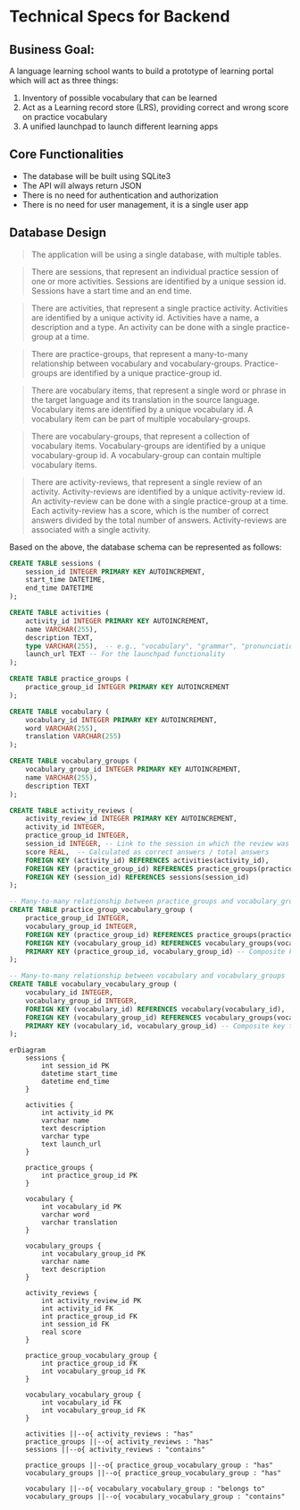 # Technical Specs for Backend

## Business Goal: 
A language learning school wants to build a prototype of learning portal which will act as three things:
1. Inventory of possible vocabulary that can be learned
2. Act as a  Learning record store (LRS), providing correct and wrong score on practice vocabulary
3. A unified launchpad to launch different learning apps

## Core Functionalities

- The database will be built using SQLite3
- The API will always return JSON 
- There is no need for authentication and authorization
- There is no need for user management, it is a single user app


## Database Design

>The application will be using a single database, with multiple tables.

>There are sessions, that represent an individual practice session of one or more activities. Sessions are identified by a unique session id. Sessions have a start time and an end time.

>There are activities, that represent a single practice activity. Activities are identified by a unique activity id. Activities have a name, a description and a type. An activity can be done with a single practice-group at a time.

>There are practice-groups, that represent a many-to-many relationship between vocabulary and vocabulary-groups. Practice-groups are identified by a unique practice-group id.

>There are vocabulary items, that represent a single word or phrase in the target language and its translation in the source language. Vocabulary items are identified by a unique vocabulary id. A vocabulary item can be part of multiple vocabulary-groups.

>There are vocabulary-groups, that represent a collection of vocabulary items. Vocabulary-groups are identified by a unique vocabulary-group id. A vocabulary-group can contain multiple vocabulary items.

>There are activity-reviews, that represent a single review of an activity. Activity-reviews are identified by a unique activity-review id. An activity-review can be done with a single practice-group at a time. Each activity-review has a score, which is the number of correct answers divided by the total number of answers. Activity-reviews are associated with a single activity.

Based on the above, the database schema can be represented as follows:

```SQL
CREATE TABLE sessions (
    session_id INTEGER PRIMARY KEY AUTOINCREMENT,
    start_time DATETIME,
    end_time DATETIME
);

CREATE TABLE activities (
    activity_id INTEGER PRIMARY KEY AUTOINCREMENT,
    name VARCHAR(255),
    description TEXT,
    type VARCHAR(255),  -- e.g., "vocabulary", "grammar", "pronunciation"
    launch_url TEXT -- For the launchpad functionality
);

CREATE TABLE practice_groups (
    practice_group_id INTEGER PRIMARY KEY AUTOINCREMENT
);

CREATE TABLE vocabulary (
    vocabulary_id INTEGER PRIMARY KEY AUTOINCREMENT,
    word VARCHAR(255),
    translation VARCHAR(255)
);

CREATE TABLE vocabulary_groups (
    vocabulary_group_id INTEGER PRIMARY KEY AUTOINCREMENT,
    name VARCHAR(255),
    description TEXT
);

CREATE TABLE activity_reviews (
    activity_review_id INTEGER PRIMARY KEY AUTOINCREMENT,
    activity_id INTEGER,
    practice_group_id INTEGER,
    session_id INTEGER, -- Link to the session in which the review was done
    score REAL,  -- Calculated as correct answers / total answers
    FOREIGN KEY (activity_id) REFERENCES activities(activity_id),
    FOREIGN KEY (practice_group_id) REFERENCES practice_groups(practice_group_id),
    FOREIGN KEY (session_id) REFERENCES sessions(session_id)
);

-- Many-to-many relationship between practice_groups and vocabulary_groups
CREATE TABLE practice_group_vocabulary_group (
    practice_group_id INTEGER,
    vocabulary_group_id INTEGER,
    FOREIGN KEY (practice_group_id) REFERENCES practice_groups(practice_group_id),
    FOREIGN KEY (vocabulary_group_id) REFERENCES vocabulary_groups(vocabulary_group_id),
    PRIMARY KEY (practice_group_id, vocabulary_group_id) -- Composite key to prevent duplicates
);

-- Many-to-many relationship between vocabulary and vocabulary_groups
CREATE TABLE vocabulary_vocabulary_group (
    vocabulary_id INTEGER,
    vocabulary_group_id INTEGER,
    FOREIGN KEY (vocabulary_id) REFERENCES vocabulary(vocabulary_id),
    FOREIGN KEY (vocabulary_group_id) REFERENCES vocabulary_groups(vocabulary_group_id),
    PRIMARY KEY (vocabulary_id, vocabulary_group_id) -- Composite key to prevent duplicates
);
```

```mermaid
erDiagram
    sessions {
        int session_id PK
        datetime start_time
        datetime end_time
    }
    
    activities {
        int activity_id PK
        varchar name
        text description
        varchar type
        text launch_url
    }
    
    practice_groups {
        int practice_group_id PK
    }
    
    vocabulary {
        int vocabulary_id PK
        varchar word
        varchar translation
    }
    
    vocabulary_groups {
        int vocabulary_group_id PK
        varchar name
        text description
    }
    
    activity_reviews {
        int activity_review_id PK
        int activity_id FK
        int practice_group_id FK
        int session_id FK
        real score
    }
    
    practice_group_vocabulary_group {
        int practice_group_id FK
        int vocabulary_group_id FK
    }
    
    vocabulary_vocabulary_group {
        int vocabulary_id FK
        int vocabulary_group_id FK
    }

    activities ||--o{ activity_reviews : "has"
    practice_groups ||--o{ activity_reviews : "has"
    sessions ||--o{ activity_reviews : "contains"
    
    practice_groups ||--o{ practice_group_vocabulary_group : "has"
    vocabulary_groups ||--o{ practice_group_vocabulary_group : "has"
    
    vocabulary ||--o{ vocabulary_vocabulary_group : "belongs to"
    vocabulary_groups ||--o{ vocabulary_vocabulary_group : "contains"
```



